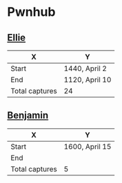 # Pwnhub

## [Ellie](ellie.html)

| X | Y |
| --- | --- |
| Start | 1440, April 2 |
| End | 1120, April 10 |
| Total captures | 24 |

## [Benjamin](benjamin.html)

| X | Y |
| --- | --- |
| Start | 1600, April 15 |
| End | |
| Total captures | 5 |
